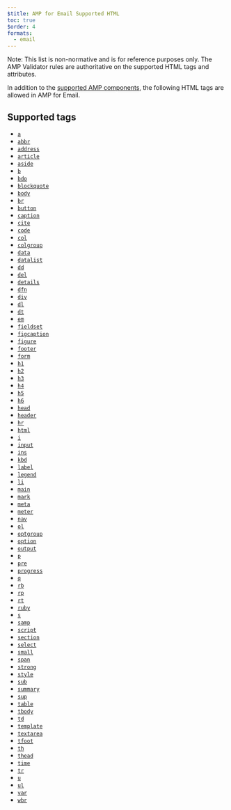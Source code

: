 ```yaml
---
$title: AMP for Email Supported HTML
toc: true
$order: 4
formats:
  - email
---
```


<!--
This file is imported from https://github.com/ampproject/amphtml/blob/master/spec/email/amp-email-html.md.
Please do not change this file.
If you have found a bug or an issue please
have a look and request a pull request there.
-->

<!---
Copyright 2018 The AMP HTML Authors. All Rights Reserved.

Licensed under the Apache License, Version 2.0 (the "License");
you may not use this file except in compliance with the License.
You may obtain a copy of the License at

      http://www.apache.org/licenses/LICENSE-2.0

Unless required by applicable law or agreed to in writing, software
distributed under the License is distributed on an "AS-IS" BASIS,
WITHOUT WARRANTIES OR CONDITIONS OF ANY KIND, either express or implied.
See the License for the specific language governing permissions and
limitations under the License.
-->



Note: This list is non-normative and is for reference purposes only. The AMP Validator rules are authoritative
on the supported HTML tags and attributes.

In addition to the [supported AMP components](https://github.com/ampproject/amphtml/blob/master/spec/email/amp-email-components.md), the following HTML tags are
allowed in AMP for Email.

## Supported tags

*   [`a`](https://developer.mozilla.org/en-US/docs/Web/HTML/Element/a)
*   [`abbr`](https://developer.mozilla.org/en-US/docs/Web/HTML/Element/abbr)
*   [`address`](https://developer.mozilla.org/en-US/docs/Web/HTML/Element/address)
*   [`article`](https://developer.mozilla.org/en-US/docs/Web/HTML/Element/article)
*   [`aside`](https://developer.mozilla.org/en-US/docs/Web/HTML/Element/aside)
*   [`b`](https://developer.mozilla.org/en-US/docs/Web/HTML/Element/b)
*   [`bdo`](https://developer.mozilla.org/en-US/docs/Web/HTML/Element/bdo)
*   [`blockquote`](https://developer.mozilla.org/en-US/docs/Web/HTML/Element/blockquote)
*   [`body`](https://developer.mozilla.org/en-US/docs/Web/HTML/Element/body)
*   [`br`](https://developer.mozilla.org/en-US/docs/Web/HTML/Element/br)
*   [`button`](https://developer.mozilla.org/en-US/docs/Web/HTML/Element/button)
*   [`caption`](https://developer.mozilla.org/en-US/docs/Web/HTML/Element/caption)
*   [`cite`](https://developer.mozilla.org/en-US/docs/Web/HTML/Element/cite)
*   [`code`](https://developer.mozilla.org/en-US/docs/Web/HTML/Element/code)
*   [`col`](https://developer.mozilla.org/en-US/docs/Web/HTML/Element/col)
*   [`colgroup`](https://developer.mozilla.org/en-US/docs/Web/HTML/Element/colgroup)
*   [`data`](https://developer.mozilla.org/en-US/docs/Web/HTML/Element/data)
*   [`datalist`](https://developer.mozilla.org/en-US/docs/Web/HTML/Element/datalist)
*   [`dd`](https://developer.mozilla.org/en-US/docs/Web/HTML/Element/dd)
*   [`del`](https://developer.mozilla.org/en-US/docs/Web/HTML/Element/del)
*   [`details`](https://developer.mozilla.org/en-US/docs/Web/HTML/Element/details)
*   [`dfn`](https://developer.mozilla.org/en-US/docs/Web/HTML/Element/dfn)
*   [`div`](https://developer.mozilla.org/en-US/docs/Web/HTML/Element/div)
*   [`dl`](https://developer.mozilla.org/en-US/docs/Web/HTML/Element/dl)
*   [`dt`](https://developer.mozilla.org/en-US/docs/Web/HTML/Element/dt)
*   [`em`](https://developer.mozilla.org/en-US/docs/Web/HTML/Element/em)
*   [`fieldset`](https://developer.mozilla.org/en-US/docs/Web/HTML/Element/fieldset)
*   [`figcaption`](https://developer.mozilla.org/en-US/docs/Web/HTML/Element/figcaption)
*   [`figure`](https://developer.mozilla.org/en-US/docs/Web/HTML/Element/figure)
*   [`footer`](https://developer.mozilla.org/en-US/docs/Web/HTML/Element/footer)
*   [`form`](https://developer.mozilla.org/en-US/docs/Web/HTML/Element/form)
*   [`h1`](https://developer.mozilla.org/en-US/docs/Web/HTML/Element/h1)
*   [`h2`](https://developer.mozilla.org/en-US/docs/Web/HTML/Element/h2)
*   [`h3`](https://developer.mozilla.org/en-US/docs/Web/HTML/Element/h3)
*   [`h4`](https://developer.mozilla.org/en-US/docs/Web/HTML/Element/h4)
*   [`h5`](https://developer.mozilla.org/en-US/docs/Web/HTML/Element/h5)
*   [`h6`](https://developer.mozilla.org/en-US/docs/Web/HTML/Element/h6)
*   [`head`](https://developer.mozilla.org/en-US/docs/Web/HTML/Element/head)
*   [`header`](https://developer.mozilla.org/en-US/docs/Web/HTML/Element/header)
*   [`hr`](https://developer.mozilla.org/en-US/docs/Web/HTML/Element/hr)
*   [`html`](https://developer.mozilla.org/en-US/docs/Web/HTML/Element/html)
*   [`i`](https://developer.mozilla.org/en-US/docs/Web/HTML/Element/i)
*   [`input`](https://developer.mozilla.org/en-US/docs/Web/HTML/Element/input)
*   [`ins`](https://developer.mozilla.org/en-US/docs/Web/HTML/Element/ins)
*   [`kbd`](https://developer.mozilla.org/en-US/docs/Web/HTML/Element/kbd)
*   [`label`](https://developer.mozilla.org/en-US/docs/Web/HTML/Element/label)
*   [`legend`](https://developer.mozilla.org/en-US/docs/Web/HTML/Element/legend)
*   [`li`](https://developer.mozilla.org/en-US/docs/Web/HTML/Element/li)
*   [`main`](https://developer.mozilla.org/en-US/docs/Web/HTML/Element/main)
*   [`mark`](https://developer.mozilla.org/en-US/docs/Web/HTML/Element/mark)
*   [`meta`](https://developer.mozilla.org/en-US/docs/Web/HTML/Element/meta)
*   [`meter`](https://developer.mozilla.org/en-US/docs/Web/HTML/Element/meter)
*   [`nav`](https://developer.mozilla.org/en-US/docs/Web/HTML/Element/nav)
*   [`ol`](https://developer.mozilla.org/en-US/docs/Web/HTML/Element/ol)
*   [`optgroup`](https://developer.mozilla.org/en-US/docs/Web/HTML/Element/optgroup)
*   [`option`](https://developer.mozilla.org/en-US/docs/Web/HTML/Element/option)
*   [`output`](https://developer.mozilla.org/en-US/docs/Web/HTML/Element/output)
*   [`p`](https://developer.mozilla.org/en-US/docs/Web/HTML/Element/p)
*   [`pre`](https://developer.mozilla.org/en-US/docs/Web/HTML/Element/pre)
*   [`progress`](https://developer.mozilla.org/en-US/docs/Web/HTML/Element/progress)
*   [`q`](https://developer.mozilla.org/en-US/docs/Web/HTML/Element/q)
*   [`rb`](https://developer.mozilla.org/en-US/docs/Web/HTML/Element/rb)
*   [`rp`](https://developer.mozilla.org/en-US/docs/Web/HTML/Element/rp)
*   [`rt`](https://developer.mozilla.org/en-US/docs/Web/HTML/Element/rt)
*   [`ruby`](https://developer.mozilla.org/en-US/docs/Web/HTML/Element/ruby)
*   [`s`](https://developer.mozilla.org/en-US/docs/Web/HTML/Element/s)
*   [`samp`](https://developer.mozilla.org/en-US/docs/Web/HTML/Element/samp)
*   [`script`](https://developer.mozilla.org/en-US/docs/Web/HTML/Element/script)
*   [`section`](https://developer.mozilla.org/en-US/docs/Web/HTML/Element/section)
*   [`select`](https://developer.mozilla.org/en-US/docs/Web/HTML/Element/select)
*   [`small`](https://developer.mozilla.org/en-US/docs/Web/HTML/Element/small)
*   [`span`](https://developer.mozilla.org/en-US/docs/Web/HTML/Element/span)
*   [`strong`](https://developer.mozilla.org/en-US/docs/Web/HTML/Element/strong)
*   [`style`](https://developer.mozilla.org/en-US/docs/Web/HTML/Element/style)
*   [`sub`](https://developer.mozilla.org/en-US/docs/Web/HTML/Element/sub)
*   [`summary`](https://developer.mozilla.org/en-US/docs/Web/HTML/Element/summary)
*   [`sup`](https://developer.mozilla.org/en-US/docs/Web/HTML/Element/sup)
*   [`table`](https://developer.mozilla.org/en-US/docs/Web/HTML/Element/table)
*   [`tbody`](https://developer.mozilla.org/en-US/docs/Web/HTML/Element/tbody)
*   [`td`](https://developer.mozilla.org/en-US/docs/Web/HTML/Element/td)
*   [`template`](https://developer.mozilla.org/en-US/docs/Web/HTML/Element/template)
*   [`textarea`](https://developer.mozilla.org/en-US/docs/Web/HTML/Element/textarea)
*   [`tfoot`](https://developer.mozilla.org/en-US/docs/Web/HTML/Element/tfoot)
*   [`th`](https://developer.mozilla.org/en-US/docs/Web/HTML/Element/th)
*   [`thead`](https://developer.mozilla.org/en-US/docs/Web/HTML/Element/thead)
*   [`time`](https://developer.mozilla.org/en-US/docs/Web/HTML/Element/time)
*   [`tr`](https://developer.mozilla.org/en-US/docs/Web/HTML/Element/tr)
*   [`u`](https://developer.mozilla.org/en-US/docs/Web/HTML/Element/u)
*   [`ul`](https://developer.mozilla.org/en-US/docs/Web/HTML/Element/ul)
*   [`var`](https://developer.mozilla.org/en-US/docs/Web/HTML/Element/var)
*   [`wbr`](https://developer.mozilla.org/en-US/docs/Web/HTML/Element/wbr)

